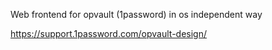 Web frontend for opvault (1password) in os independent way

https://support.1password.com/opvault-design/
